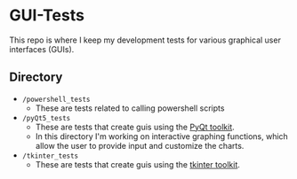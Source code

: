 # GUI-Tests

This repo is where I keep my development tests for various graphical user interfaces (GUIs).

## Directory
* `/powershell_tests`
   * These are tests related to calling powershell scripts
* `/pyQt5_tests`
   * These are tests that create guis using the [PyQt toolkit](https://en.wikipedia.org/wiki/PyQt).
   * In this directory I'm working on interactive graphing functions, which allow the user to provide input and customize the charts.
* `/tkinter_tests`
   * These are tests that create guis using the [tkinter toolkit](https://en.wikipedia.org/wiki/Tkinter).